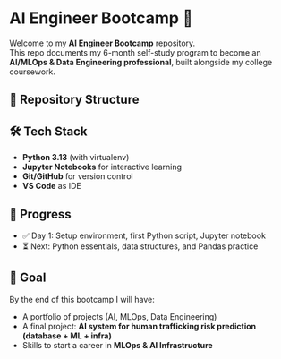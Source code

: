 # AI Engineer Bootcamp 🚀

Welcome to my **AI Engineer Bootcamp** repository.  
This repo documents my 6-month self-study program to become an **AI/MLOps & Data Engineering professional**, built alongside my college coursework.  

## 📂 Repository Structure


## 🛠️ Tech Stack
- **Python 3.13** (with virtualenv)  
- **Jupyter Notebooks** for interactive learning  
- **Git/GitHub** for version control  
- **VS Code** as IDE  

## 📅 Progress
- ✅ Day 1: Setup environment, first Python script, Jupyter notebook  
- ⏳ Next: Python essentials, data structures, and Pandas practice  

## 🚀 Goal
By the end of this bootcamp I will have:  
- A portfolio of projects (AI, MLOps, Data Engineering)  
- A final project: **AI system for human trafficking risk prediction (database + ML + infra)**  
- Skills to start a career in **MLOps & AI Infrastructure**
